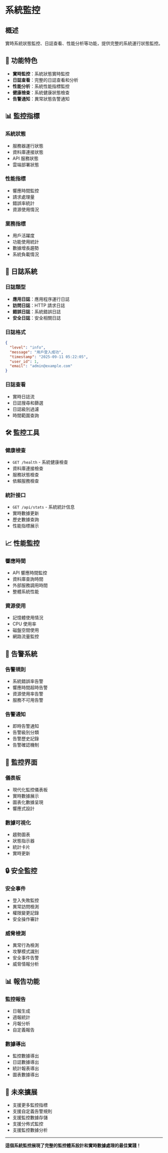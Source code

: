 # 系統監控

## 概述

實時系統狀態監控、日誌查看、性能分析等功能，提供完整的系統運行狀態監控。

## 🚀 功能特色

- **實時監控**：系統狀態實時監控
- **日誌查看**：完整的日誌查看和分析
- **性能分析**：系統性能指標監控
- **健康檢查**：系統健康狀態檢查
- **告警通知**：異常狀態告警通知

## 📊 監控指標

### 系統狀態

- 服務器運行狀態
- 資料庫連接狀態
- API 服務狀態
- 雲端部署狀態

### 性能指標

- 響應時間監控
- 請求處理量
- 錯誤率統計
- 資源使用情況

### 業務指標

- 用戶活躍度
- 功能使用統計
- 數據增長趨勢
- 系統負載情況

## 📝 日誌系統

### 日誌類型

- **應用日誌**：應用程序運行日誌
- **訪問日誌**：HTTP 請求日誌
- **錯誤日誌**：系統錯誤日誌
- **安全日誌**：安全相關日誌

### 日誌格式

```json
{
  "level": "info",
  "message": "用戶登入成功",
  "timestamp": "2025-09-11 05:22:05",
  "user_id": 1,
  "email": "admin@example.com"
}
```

### 日誌查看

- 實時日誌流
- 日誌搜尋和篩選
- 日誌級別過濾
- 時間範圍查詢

## 🛠️ 監控工具

### 健康檢查

- `GET /health` - 系統健康檢查
- 資料庫連接檢查
- 服務狀態檢查
- 依賴服務檢查

### 統計接口

- `GET /api/stats` - 系統統計信息
- 實時數據更新
- 歷史數據查詢
- 性能指標展示

## 📈 性能監控

### 響應時間

- API 響應時間監控
- 資料庫查詢時間
- 外部服務調用時間
- 整體系統性能

### 資源使用

- 記憶體使用情況
- CPU 使用率
- 磁盤空間使用
- 網路流量監控

## 🔔 告警系統

### 告警規則

- 系統錯誤率告警
- 響應時間超時告警
- 資源使用率告警
- 服務不可用告警

### 告警通知

- 即時告警通知
- 告警級別分類
- 告警歷史記錄
- 告警確認機制

## 🎨 監控界面

### 儀表板

- 現代化監控儀表板
- 實時數據展示
- 圖表化數據呈現
- 響應式設計

### 數據可視化

- 趨勢圖表
- 狀態指示器
- 統計卡片
- 實時更新

## 🔒 安全監控

### 安全事件

- 登入失敗監控
- 異常訪問檢測
- 權限變更記錄
- 安全操作審計

### 威脅檢測

- 異常行為檢測
- 攻擊模式識別
- 安全事件告警
- 威脅情報分析

## 📊 報告功能

### 監控報告

- 日報生成
- 週報統計
- 月報分析
- 自定義報告

### 數據導出

- 監控數據導出
- 日誌數據導出
- 統計報表導出
- 圖表數據導出

## 🚀 未來擴展

- 支援更多監控指標
- 支援自定義告警規則
- 支援監控數據存儲
- 支援分佈式監控
- 支援監控數據分析

---

**這個系統監控展現了完整的監控體系設計和實時數據處理的最佳實踐！**
